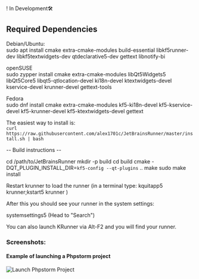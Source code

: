 
! In Development🛠️

Required Dependencies
----------------------
Debian/Ubuntu:  
sudo apt install cmake extra-cmake-modules build-essential libkf5runner-dev libkf5textwidgets-dev qtdeclarative5-dev gettext libnotify-bi

openSUSE  
sudo zypper install cmake extra-cmake-modules libQt5Widgets5 libQt5Core5 libqt5-qtlocation-devel ki18n-devel ktextwidgets-devel kservice-devel krunner-devel gettext-tools

Fedora  
sudo dnf install cmake extra-cmake-modules kf5-ki18n-devel kf5-kservice-devel kf5-krunner-devel kf5-ktextwidgets-devel gettext

The easiest way to install is:  
`curl https://raw.githubusercontent.com/alex1701c/JetBrainsRunner/master/install.sh | bash`

-- Build instructions --

cd /path/to/JetBrainsRunner
mkdir -p build
cd build
cmake -DQT_PLUGIN_INSTALL_DIR=`kf5-config --qt-plugins` ..
make
sudo make install

Restart krunner to load the runner (in a terminal type: kquitapp5 krunner;kstart5 krunner )

After this you should see your runner in the system settings:

systemsettings5 (Head to "Search")

You can also launch KRunner via Alt-F2 and you will find your runner.


### Screenshots:
#### Example of launching a Phpstorm project
![Launch Phpstorm Project](https://raw.githubusercontent.com/alex1701c/JetBrainsRunner/master/screenshots/example.png)
